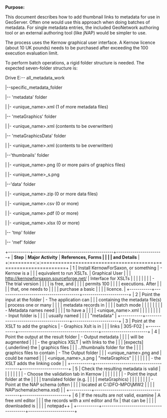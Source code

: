 **Purpose:**

This document describes how to add thumbnail links to metadata for use
in GeoServer. Often one would use this approach when doing batches of
metadata. For single metadata entries, the included GeoNetwork authoring
tool or an external authoring tool (like jNAP) would be simpler to use.

The process uses the Kernow graphical user interface. A Kernow licence
(about 10 UK pounds) needs to be purchased after exceeding the 100
execution evaluation limit.

To perform batch operations, a rigid folder structure is needed. The
expected seven-folder structure is:

Drive E:\-- all_metadata_work

\|\--specific_metadata_folder

\|\-- 'metadata' folder

\| \|- \<unique_name\>.xml (1 of more metadata files)

\|\-- 'metaGraphics' folder

\| \|- \<unique_name\>.xml (contents to be overwritten)

\|\-- 'metaGraphicsData' folder

\| \|- \<unique_name\>.xml (contents to be overwritten)

\|\--'thumbnails' folder

\| \|- \<unique_name\>.png (0 or more pairs of graphics files)

\| \|- \<unique_name\>\_s.png

\|\--'data' folder

\| \|- \<unique_name\>.zip (0 or more data files)

\| \|- \<unique_name\>.csv (0 or more)

\| \|- \<unique_name\>.pdf (0 or more)

\| \|- \<unique_name\>.xlsx (0 or more)

\|\-- 'tmp' folder

\|\-- 'mef' folder

+-----------+----------------------------------------+-----------------------+
| **Step**  | **Major Activity**                     | **References, Forms   |
|           |                                        | and Details**         |
+:=========:+:=======================================+=======================+
| 1         | Install KernowForSaxon, or something   | - Kernow is a         |
|           | equivalent to run XSLTs.               |   Graphical User      |
|           | http://kernowforsaxon.sourceforge.net/ |   Interface for XSLTs |
|           |                                        |                       |
|           |                                        | - The trial version   |
|           |                                        |   is free, and        |
|           |                                        |   permits 100         |
|           |                                        |   executions. After   |
|           |                                        |   that, one needs to  |
|           |                                        |   purchase a basic    |
|           |                                        |   licence.            |
+-----------+----------------------------------------+-----------------------+
| 2         | Point the input at the folder          | - The application can |
|           | containing the metadata file(s)        |   process one or many |
|           |                                        |   metadata records in |
|           |                                        |   batch mode          |
|           |                                        |                       |
|           |                                        | - Metadata names need |
|           |                                        |   to have a           |
|           |                                        |   \<unique_name\>.xml |
|           |                                        |                       |
|           |                                        | - Input folder is     |
|           |                                        |   usually named       |
|           |                                        |   "metadata"          |
+-----------+----------------------------------------+-----------------------+
| 3         | Point at the XSLT to add the graphics  | - Graphics Xslt is in |
|           | links                                  |   305-F02             |
+-----------+----------------------------------------+-----------------------+
| 4         | Point the output at the result folder  | - Output metadata     |
|           |                                        |   will be augmented   |
|           | - the graphics XSLT                    |   with links to the   |
|           |   [expects]{.underline} the            |   graphics files      |
|           |   ../thumbnails folder for the         |                       |
|           |   graphics files to contain            | - The Output folder   |
|           |   \<unique_name\>.png and              |   could be named      |
|           |   \<unique_name\>\_s.png               |   "metaGraphics"      |
|           |                                        |                       |
|           | - the XSLT adds the linking code       |                       |
+-----------+----------------------------------------+-----------------------+
| 5         | Check the resulting metadata is valid  |                       |
|           |                                        |                       |
|           | - Choose the validation tab in Kernow  |                       |
|           |                                        |                       |
|           | - Point the input folder at the        |                       |
|           |   translated folder (e.g.              |                       |
|           |   metaGraphics)                        |                       |
|           |                                        |                       |
|           | - Point at the NAP schema (often       |                       |
|           |   located at C:\\DFO-MPO\\jMW2         |                       |
|           |   NAP\\schema\\schema.xsd)             |                       |
+-----------+----------------------------------------+-----------------------+
| 6         | If the results are not valid, examine  | A free xml editor     |
|           | the records with a xml editor and fix  | that can be           |
|           |                                        | downloaded is         |
|           |                                        | notepad++             |
+-----------+----------------------------------------+-----------------------+
